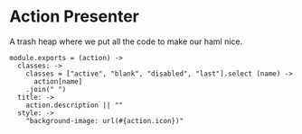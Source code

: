 Action Presenter
================

A trash heap where we put all the code to make our haml nice.

    module.exports = (action) ->
      classes: ->
        classes = ["active", "blank", "disabled", "last"].select (name) ->
          action[name]
        .join(" ")
      title: ->
        action.description || ""
      style: ->
        "background-image: url(#{action.icon})"

